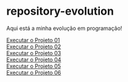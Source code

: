 # repository-evolution
Aqui está a minha evolução em programação!

<a href="https://lukones.github.io/repository-evolution/DESAFIOS/DESAFIO%20012/index.html" targent="_blank">
    Executar o Projeto 01
</a>
<br>
<a href="https://lukones.github.io/repository-evolution/DESAFIOS/DESAFIO%20010/adroid.html#" targent="_blank">
    Executar o Projeto 02
</a>
<br>
<a href="https://lukones.github.io/repository-evolution/FRONTENDMENTOR/DESAFIO-001/qr-code-component-main/index.html" targent="_blank">
    Executar o Projeto 03
</a>
<br>
<a href="https://lukones.github.io/repository-evolution/PROJETO-01-COUNTDOWN-TIMER/index.html" targent="_blank">
    Executar o Projeto 04
</a>
<br>
<a href="https://carvalhovendasautomaticas.com/" targent="_blank">
    Executar o Projeto 05
</a>
<br>
<a href="https://lukones.github.io/repository-evolution/FULLSTACK/CURSO-UDEMY/index.html" targent="_blank">
    Executar o Projeto 06
</a>

